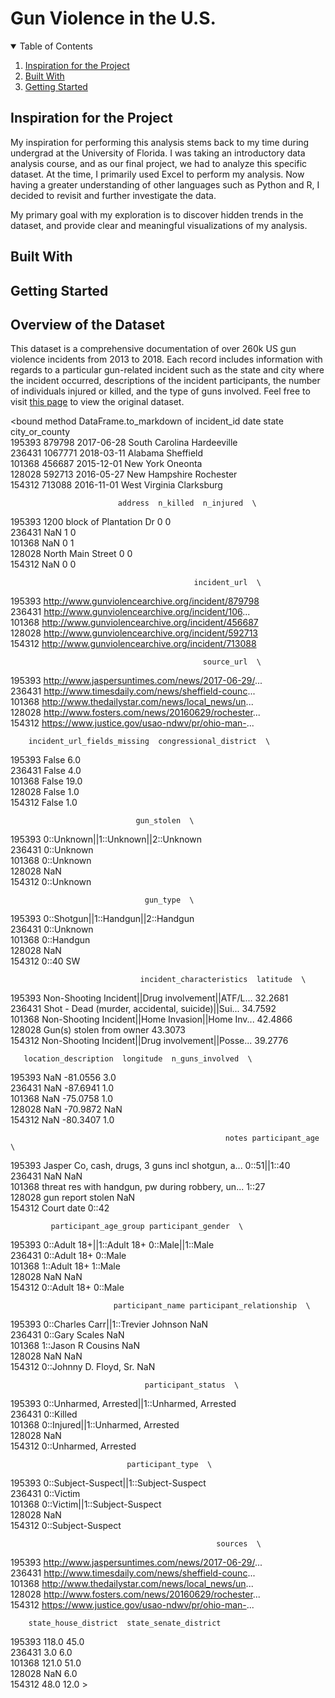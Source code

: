# Gun Violence in the U.S.
<!-- TABLE OF CONTENTS -->
<details open="open">
  <summary>Table of Contents</summary>
  <ol>
    <li><a href="#inspiration-for-the-project">Inspiration for the Project</a></li>
    <li><a href="#built-with">Built With</a></li>
    <li><a href="#getting-started">Getting Started</a></li>
  </ol>
</details>

<!--
    <li>
      <a href="#user-interface-walkthrough">User Interface Walkthrough</a>
      <ul>
        <li><a href="#search-criteria-and-filters">Search Criteria and Filters</a></li>
        <li><a href="#view-more-flight-information">View More Flight Information</a></li>
        <li><a href="#reschedule-a-flight">Reschedule a Flight</a></li>
        <li><a href="#cancel-a-flight">Cancel a Flight</a></li>
      </ul>
    </li>
    <li><a href="#acknowledgements">Acknowledgements</a></li>
-->

## Inspiration for the Project

My inspiration for performing this analysis stems back to my time during undergrad at the University of Florida. I was taking an introductory data analysis course, and as our final project, we had to analyze this specific dataset. At the time, I primarily used Excel to perform my analysis. Now having a greater understanding of other languages such as Python and R, I decided to revisit and further investigate the data.

My primary goal with my exploration is to discover hidden trends in the dataset, and provide clear and meaningful visualizations of my analysis.

## Built With

## Getting Started

## Overview of the Dataset
This dataset is a comprehensive documentation of over 260k US gun violence incidents from 2013 to 2018. Each record includes information with regards to a particular gun-related incident such as the state and city where the incident occurred, descriptions of the incident participants, the number of individuals injured or killed, and the type of guns involved. Feel free to visit [this page](https://www.kaggle.com/jameslko/gun-violence-data) to view the original dataset.

<bound method DataFrame.to_markdown of         incident_id        date           state city_or_county  \
195393       879798  2017-06-28  South Carolina    Hardeeville   
236431      1067771  2018-03-11         Alabama      Sheffield   
101368       456687  2015-12-01        New York        Oneonta   
128028       592713  2016-05-27   New Hampshire      Rochester   
154312       713088  2016-11-01   West Virginia     Clarksburg   

                            address  n_killed  n_injured  \
195393  1200 block of Plantation Dr         0          0   
236431                          NaN         1          0   
101368                          NaN         0          1   
128028            North Main Street         0          0   
154312                          NaN         0          0   

                                             incident_url  \
195393  http://www.gunviolencearchive.org/incident/879798   
236431  http://www.gunviolencearchive.org/incident/106...   
101368  http://www.gunviolencearchive.org/incident/456687   
128028  http://www.gunviolencearchive.org/incident/592713   
154312  http://www.gunviolencearchive.org/incident/713088   

                                               source_url  \
195393  http://www.jaspersuntimes.com/news/2017-06-29/...   
236431  http://www.timesdaily.com/news/sheffield-counc...   
101368  http://www.thedailystar.com/news/local_news/un...   
128028  http://www.fosters.com/news/20160629/rochester...   
154312  https://www.justice.gov/usao-ndwv/pr/ohio-man-...   

        incident_url_fields_missing  congressional_district  \
195393                        False                     6.0   
236431                        False                     4.0   
101368                        False                    19.0   
128028                        False                     1.0   
154312                        False                     1.0   

                                gun_stolen  \
195393  0::Unknown||1::Unknown||2::Unknown   
236431                          0::Unknown   
101368                          0::Unknown   
128028                                 NaN   
154312                          0::Unknown   

                                  gun_type  \
195393  0::Shotgun||1::Handgun||2::Handgun   
236431                          0::Unknown   
101368                          0::Handgun   
128028                                 NaN   
154312                            0::40 SW   

                                 incident_characteristics  latitude  \
195393  Non-Shooting Incident||Drug involvement||ATF/L...   32.2681   
236431  Shot - Dead (murder, accidental, suicide)||Sui...   34.7592   
101368  Non-Shooting Incident||Home Invasion||Home Inv...   42.4866   
128028                           Gun(s) stolen from owner   43.3073   
154312  Non-Shooting Incident||Drug involvement||Posse...   39.2776   

       location_description  longitude  n_guns_involved  \
195393                  NaN   -81.0556              3.0   
236431                  NaN   -87.6941              1.0   
101368                  NaN   -75.0758              1.0   
128028                  NaN   -70.9872              NaN   
154312                  NaN   -80.3407              1.0   

                                                    notes participant_age  \
195393  Jasper Co, cash, drugs, 3 guns incl shotgun, a...    0::51||1::40   
236431                                                NaN             NaN   
101368  threat res with handgun, pw during robbery, un...           1::27   
128028                                  gun report stolen             NaN   
154312                                         Court date           0::42   

             participant_age_group participant_gender  \
195393  0::Adult 18+||1::Adult 18+   0::Male||1::Male   
236431                0::Adult 18+            0::Male   
101368                1::Adult 18+            1::Male   
128028                         NaN                NaN   
154312                0::Adult 18+            0::Male   

                           participant_name participant_relationship  \
195393  0::Charles Carr||1::Trevier Johnson                      NaN   
236431                       0::Gary Scales                      NaN   
101368                   1::Jason R Cousins                      NaN   
128028                                  NaN                      NaN   
154312              0::Johnny D. Floyd, Sr.                      NaN   

                                  participant_status  \
195393  0::Unharmed, Arrested||1::Unharmed, Arrested   
236431                                     0::Killed   
101368             0::Injured||1::Unharmed, Arrested   
128028                                           NaN   
154312                         0::Unharmed, Arrested   

                              participant_type  \
195393  0::Subject-Suspect||1::Subject-Suspect   
236431                               0::Victim   
101368           0::Victim||1::Subject-Suspect   
128028                                     NaN   
154312                      0::Subject-Suspect   

                                                  sources  \
195393  http://www.jaspersuntimes.com/news/2017-06-29/...   
236431  http://www.timesdaily.com/news/sheffield-counc...   
101368  http://www.thedailystar.com/news/local_news/un...   
128028  http://www.fosters.com/news/20160629/rochester...   
154312  https://www.justice.gov/usao-ndwv/pr/ohio-man-...   

        state_house_district  state_senate_district  
195393                 118.0                   45.0  
236431                   3.0                    6.0  
101368                 121.0                   51.0  
128028                   NaN                    6.0  
154312                  48.0                   12.0  >
